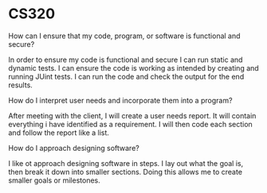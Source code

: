 # CS320

How can I ensure that my code, program, or software is functional and secure?

In order to ensure my code is functional and secure I can run static and dynamic tests. 
I can ensure the code is working as intended by creating and running JUint tests. I can 
run the code and check the output for the end results. 

How do I interpret user needs and incorporate them into a program?

After meeting with the client, I will create a user needs report. It will contain everything
i have identified as a requirement. I will then code each section and follow the report like a list. 

How do I approach designing software?

I like ot approach designing software in steps. I lay out what the goal is, then break it down into 
smaller sections. Doing this allows me to create smaller goals or milestones. 
